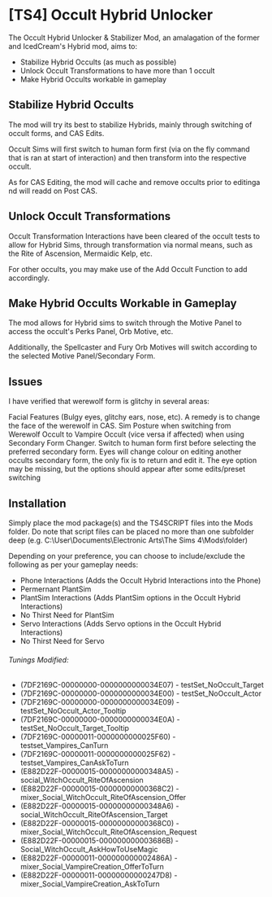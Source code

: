 # [TS4] Occult Hybrid Unlocker

The Occult Hybrid Unlocker & Stabilizer Mod, an amalagation of the former and IcedCream's Hybrid mod, aims to:

- Stabilize Hybrid Occults (as much as possible)
- Unlock Occult Transformations to have more than 1 occult
- Make Hybrid Occults workable in gameplay

## Stabilize Hybrid Occults

The mod will try its best to stabilize Hybrids, mainly through switching of occult forms, and CAS Edits.

Occult Sims will first switch to human form first (via on the fly command that is ran at start of interaction) and then transform into the respective occult.

As for CAS Editing, the mod will cache and remove occults prior to editinga nd will readd on Post CAS.

## Unlock Occult Transformations
Occult Transformation Interactions have been cleared of the occult tests to allow for Hybrid Sims, through transformation via normal means, such as the Rite of Ascension, Mermaidic Kelp, etc.

For other occults, you may make use of the Add Occult Function to add accordingly.

## Make Hybrid Occults Workable in Gameplay
The mod allows for Hybrid sims to switch through the Motive Panel to access the occult's Perks Panel, Orb Motive, etc.

Additionally, the Spellcaster and Fury Orb Motives will switch according to the selected Motive Panel/Secondary Form.

## Issues
I have verified that werewolf form is glitchy in several areas:

Facial Features (Bulgy eyes, glitchy ears, nose, etc). A remedy is to change the face of the werewolf in CAS.
Sim Posture when switching from Werewolf Occult to Vampire Occult (vice versa if affected) when using Secondary Form Changer. Switch to human form first before selecting the preferred secondary form.
Eyes will change colour on editing another occults secondary form, the only fix is to return and edit it. The eye option may be missing, but the options should appear after some edits/preset switching

## Installation
Simply place the mod package(s) and the TS4SCRIPT files into the Mods folder. Do note that script files can be placed no more than one subfolder deep (e.g. C:\User\Documents\Electronic Arts\The Sims 4\Mods\folder)

Depending on your preference, you can choose to include/exclude the following as per your gameplay needs:

- Phone Interactions (Adds the Occult Hybrid Interactions into the Phone)
- Permernant PlantSim
- PlantSim Interactions (Adds PlantSim options in the Occult Hybrid Interactions)
- No Thirst Need for PlantSim
- Servo Interactions (Adds Servo options in the Occult Hybrid Interactions)
- No Thirst Need for Servo

###### Tunings Modified:
- (7DF2169C-00000000-0000000000034E07) - testSet_NoOccult_Target
- (7DF2169C-00000000-0000000000034E00) - testSet_NoOccult_Actor
- (7DF2169C-00000000-0000000000034E09) - testSet_NoOccult_Actor_Tooltip
- (7DF2169C-00000000-0000000000034E0A) - testSet_NoOccult_Target_Tooltip
- (7DF2169C-00000011-0000000000025F60) - testset_Vampires_CanTurn
- (7DF2169C-00000011-0000000000025F62) - testset_Vampires_CanAskToTurn
- (E882D22F-00000015-00000000000348A5) - social_WitchOccult_RiteOfAscension
- (E882D22F-00000015-00000000000368C2) - mixer_Social_WitchOccult_RiteOfAscension_Offer
- (E882D22F-00000015-00000000000348A6) - social_WitchOccult_RiteOfAscension_Target
- (E882D22F-00000015-00000000000368C0) - mixer_Social_WitchOccult_RiteOfAscension_Request
- (E882D22F-00000015-000000000003686B) - Social_WitchOccult_AskHowToUseMagic
- (E882D22F-00000011-000000000002486A) - mixer_Social_VampireCreation_OfferToTurn
- (E882D22F-00000011-00000000000247D8) - mixer_Social_VampireCreation_AskToTurn

